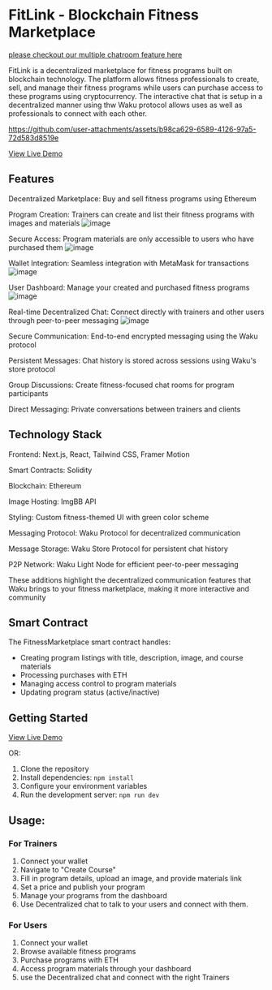 # FitLink - Blockchain Fitness Marketplace


[please checkout our multiple chatroom feature here](https://github.com/SOGeKING-NUL/FitLink/tree/main/almost%20perfect)

FitLink is a decentralized marketplace for fitness programs built on blockchain technology. The platform allows fitness professionals to create, sell, and manage their fitness programs while users can purchase access to these programs using cryptocurrency. The interactive chat that is setup in a decentralized manner using thw Waku protocol allows uses as well as professionals to connect with each other.




https://github.com/user-attachments/assets/b98ca629-6589-4126-97a5-72d583d8519e




[View Live Demo](https://fit-link-phi.vercel.app)

## Features

Decentralized Marketplace: Buy and sell fitness programs using Ethereum

Program Creation: Trainers can create and list their fitness programs with images and materials
![image](https://github.com/user-attachments/assets/85807dbe-8b10-444a-9401-69c2f6cfd314)


Secure Access: Program materials are only accessible to users who have purchased them
![image](https://github.com/user-attachments/assets/fef7e441-88ce-4d31-bff1-8a6cd6dd054e)


Wallet Integration: Seamless integration with MetaMask for transactions
![image](https://github.com/user-attachments/assets/6cc46b50-fa89-44b9-8a2e-e457ae80b749)


User Dashboard: Manage your created and purchased fitness programs
![image](https://github.com/user-attachments/assets/4ca9e8ce-e318-4bb9-8c05-cd64957aec46)


Real-time Decentralized Chat: Connect directly with trainers and other users through peer-to-peer messaging
![image](https://github.com/user-attachments/assets/f624ee91-a077-48c9-8004-9739356f768e)


Secure Communication: End-to-end encrypted messaging using the Waku protocol

Persistent Messages: Chat history is stored across sessions using Waku's store protocol

Group Discussions: Create fitness-focused chat rooms for program participants

Direct Messaging: Private conversations between trainers and clients




## Technology Stack

Frontend: Next.js, React, Tailwind CSS, Framer Motion

Smart Contracts: Solidity

Blockchain: Ethereum

Image Hosting: ImgBB API

Styling: Custom fitness-themed UI with green color scheme

Messaging Protocol: Waku Protocol for decentralized communication

Message Storage: Waku Store Protocol for persistent chat history

P2P Network: Waku Light Node for efficient peer-to-peer messaging

These additions highlight the decentralized communication features that Waku brings to your fitness marketplace, making it more interactive and community

## Smart Contract

The FitnessMarketplace smart contract handles:
- Creating program listings with title, description, image, and course materials
- Processing purchases with ETH
- Managing access control to program materials
- Updating program status (active/inactive)

## Getting Started

[View Live Demo](https://fit-link-phi.vercel.app)

OR:

1. Clone the repository
2. Install dependencies: `npm install`
3. Configure your environment variables
4. Run the development server: `npm run dev`

## Usage:

### For Trainers
1. Connect your wallet
2. Navigate to "Create Course"
3. Fill in program details, upload an image, and provide materials link
4. Set a price and publish your program
5. Manage your programs from the dashboard
6. Use Decentralized chat to talk to your users and connect with them.

### For Users
1. Connect your wallet
2. Browse available fitness programs
3. Purchase programs with ETH
4. Access program materials through your dashboard
5. use the Decentralized chat and connect with the right Trainers
